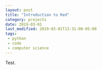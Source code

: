 ```yaml
---
layout: post
title: "Introduction to Red"
category: projects
date: 2019-03-01
last_modified: 2019-03-01T13:31:00-05:00
tags:
 - python
 - code
 - computer science
---
```


Test.

